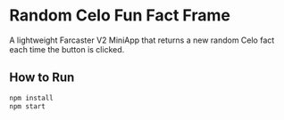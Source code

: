 # Random Celo Fun Fact Frame

A lightweight Farcaster V2 MiniApp that returns a new random Celo fact each time the button is clicked.

## How to Run

```bash
npm install
npm start
